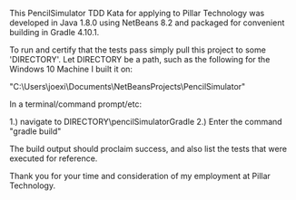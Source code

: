 This PencilSimulator TDD Kata for applying to Pillar Technology was developed in
Java 1.8.0 using NetBeans 8.2 and packaged for convenient building in Gradle 4.10.1.

To run and certify that the tests pass simply pull this project to some 'DIRECTORY'.
Let DIRECTORY be a path, such as the following for the Windows 10 Machine I built it on:

"C:\Users\joexi\Documents\NetBeansProjects\PencilSimulator\"

In a terminal/command prompt/etc:

1.) navigate to DIRECTORY\pencilSimulatorGradle
2.) Enter the command "gradle build"

The build output should proclaim success, and also list the tests that were executed
for reference.

Thank you for your time and consideration of my employment at Pillar Technology.
